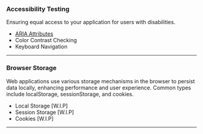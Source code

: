 ### Accessibility Testing

Ensuring equal access to your application for users with disabilities.

- [ARIA Attributes](accessibility/aria_attributes_.html)
- Color Contrast Checking
- Keyboard Navigation

---

### Browser Storage

Web applications use various storage mechanisms in the browser to persist data locally, enhancing performance and user experience. Common types include localStorage, sessionStorage, and cookies.

- Local Storage [W.I.P]
- Session Storage [W.I.P]
- Cookies [W.I.P]

---
